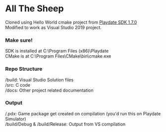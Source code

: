 # All The Sheep
Cloned using Hello World cmake project from [Playdate SDK 1.7.0](https://devforum.play.date/)\
Modified to work as Visual Studio 2019 project.

### Make sure!
SDK is installed at C:\Program Files (x86)\Playdate\
CMake is at C:\Program Files\CMake\bin\cmake.exe

### Repo Structure
/build: Visual Studio Solution files\
/src: C code\
/docs: Other project related documentation

### Output
/.pdx: Game package get created on compilation (you'd run this on Playdate Simulator)\
/build/Debug & /build/Release: Output from VS compilation